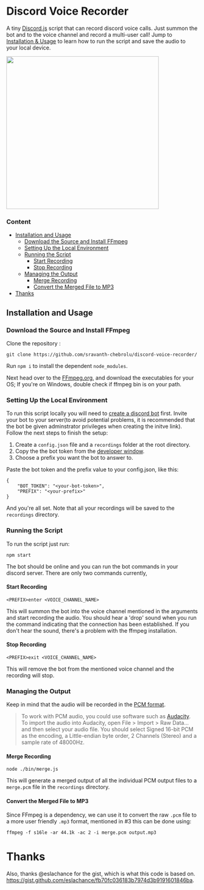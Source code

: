 # Discord Voice Recorder

A tiny [Discord.js](https://discord.js.org/#/) script that can record discord voice calls. Just summon the bot and to the voice channel and record a multi-user call! Jump to [Installation & Usage](https://github.com/sravanth-chebrolu/discord-voice-recorder#installation-and-usage) to learn how to run the script and save the audio to your local device.

<img src="https://i.imgur.com/y6JCNNA.png" width="400" align="center">

### Content

-    [Installation and Usage](#installation-and-usage)
     -    [Download the Source and Install FFmpeg](#download-the-source-and-install-ffmpeg)
     -    [Setting Up the Local Environment](#setting-up-the-local-environment)
     -    [Running the Script](#running-the-script)
          -    [Start Recording](#start-recording)
          -    [Stop Recording](#stop-recording)
     -    [Managing the Output](#managing-the-output)
          -    [Merge Recording](#merge-recording)
          -    [Convert the Merged File to MP3](#convert-the-merged-file-to-mp3)
-    [Thanks](#thanks)

## Installation and Usage

### Download the Source and Install FFmpeg

Clone the repository : 
```
git clone https://github.com/sravanth-chebrolu/discord-voice-recorder/
```

Run `npm i` to install the dependent `node_modules`.

Next head over to the [FFmpeg.org](https://ffmpeg.org/download.html), and download the executables for your OS; If you're on Windows, double check if ffmpeg bin is on your path.

### Setting Up the Local Environment

To run this script locally you will need to [create a discord bot](https://discordpy.readthedocs.io/en/latest/discord.html) first. Invite your bot to your server(to avoid potential problems, it is recommended that the bot be given adminstrator privileges when creating the initve link). Follow the next steps to finish the setup:

1. Create a `config.json` file and a `recordings` folder at the root directory.
2. Copy the the bot token from the [developer window](https://discord.com/developers/applications).
3. Choose a prefix you want the bot to answer to.

Paste the bot token and the prefix value to your config.json, like this:

```
{
    "BOT_TOKEN": "<your-bot-token>",
    "PREFIX": "<your-prefix>"
}
```

And you're all set. Note that all your recordings will be saved to the `recordings` directory.

### Running the Script

To run the script just run:

```
npm start
```

The bot should be online and you can run the bot commands in your discord server. There are only two commands currently,

#### Start Recording

```
<PREFIX>enter <VOICE_CHANNEL_NAME>
```

This will summon the bot into the voice channel mentioned in the arguments and start recording the audio. You should hear a 'drop' sound when you run the command indicating that the connection has been established. If you don't hear the sound, there's a problem with the ffmpeg installation. 

#### Stop Recording

```
<PREFIX>exit <VOICE_CHANNEL_NAME>
```

This will remove the bot from the mentioned voice channel and the recording will stop. 

### Managing the Output

Keep in mind that the audio will be recorded in the [PCM format](https://en.wikipedia.org/wiki/Pulse-code_modulation).

> To work with PCM audio, you could use software such as [Audacity](https://www.audacityteam.org/). To import the audio into Audacity, open File > Import > Raw Data... and then select your audio file. You should select Signed 16-bit PCM as the encoding, a Little-endian byte order, 2 Channels (Stereo) and a sample rate of 48000Hz. 

#### Merge Recording

```
node ./bin/merge.js
``` 

This will generate a merged output of all the individual PCM output files to a `merge.pcm` file in the `recordings` directory.

#### Convert the Merged File to MP3

Since FFmpeg is a dependency, we can use it to convert the raw `.pcm` file to a more user friendly `.mp3` format, mentioned in #3 this can be done using:

```
ffmpeg -f s16le -ar 44.1k -ac 2 -i merge.pcm output.mp3
```


# Thanks

Also, thanks @eslachance for the gist, which is what this code is based on. https://gist.github.com/eslachance/fb70fc036183b7974d3b9191601846ba.

